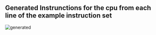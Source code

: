 ## Generated Instrunctions for the cpu from each line of the example instruction set

![generated](https://github.com/CHIRANJEET1729DAS/CHACHA_32-bit-computer/blob/main/Chacha_Assembly%20and%20Instruction%20set/generated.png)
